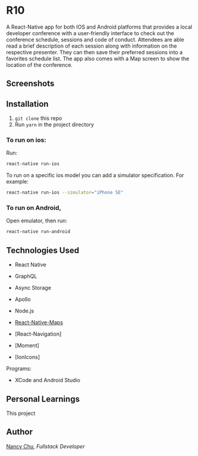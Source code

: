 # R10

A React-Native app for both IOS and Android platforms that provides a local developer conference with a user-friendly interface to check out the conference schedule, sessions and code of conduct. Attendees are able read a brief description of each session along with information on the respective presenter. They can then save their preferred sessions into a favorites schedule list. The app also comes with a Map screen to show the location of the conference.

## Screenshots

## Installation

1. `git clone` this repo
2. Run `yarn` in the project directory

### To run on ios:

Run:

```bash
react-native run-ios
```

To run on a specific ios model you can add a simulator specification.
For example:

```bash
react-native run-ios --simulator="iPhone SE"
```

### To run on Android,

Open emulator, then run:

```bash
react-native run-android
```

## Technologies Used

- React Native
- GraphQL
- Async Storage
- Apollo
- Node.js

- [React-Native-Maps](https://github.com/react-native-community/react-native-maps)
- [React-Navigation]
- [Moment]
- [IonIcons]

Programs:

- XCode and Android Studio

## Personal Learnings

This project

## Author

[Nancy Chu](https://www.linkedin.com/in/nancychuchu), _Fullstack Developer_

